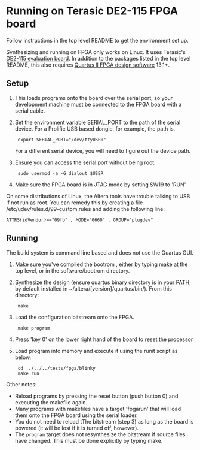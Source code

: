 # Running on Terasic DE2-115 FPGA board

Follow instructions in the top level README to get the environment set up.

Synthesizing and running on FPGA only works on Linux.  It uses Terasic's
[DE2-115 evaluation board](http://www.terasic.com.tw/cgi-bin/page/archive.pl?Language=English&No=502).
In addition to the packages listed in the top level README, this also requires 
[Quartus II FPGA design software](http://dl.altera.com/?edition=web) 13.1+.

## Setup

1. This loads programs onto the board over the serial port, so your development
machine must be connected to the FPGA board with a serial cable. 

2. Set the environment variable SERIAL_PORT to the path of the serial device.
For a Prolific USB based dongle, for example, the path is.

        export SERIAL_PORT="/dev/ttyUSB0"

    For a different serial device, you will need to figure
    out the device path.

3. Ensure you can access the serial port without being root:

        sudo usermod -a -G dialout $USER
    
4. Make sure the FPGA board is in JTAG mode by setting SW19 to 'RUN'

On some distributions of Linux, the Altera tools have trouble talking to USB if not 
run as root. You can remedy this by creating a file 
/etc/udev/rules.d/99-custom.rules and adding the following line:

    ATTRS{idVendor}=="09fb" , MODE="0660" , GROUP="plugdev" 

## Running

The build system is command line based and does not use the Quartus GUI.

1. Make sure you've compiled the bootrom , either by typing make at the top 
   level, or in the software/bootrom directory.

2. Synthesize the design (ensure quartus binary directory is in your PATH, by
   default installed in ~/altera/[version]/quartus/bin/). From this directory:

        make

3. Load the configuration bitstream onto the FPGA.

        make program 

4. Press 'key 0' on the lower right hand of the board to reset the processor
5. Load program into memory and execute it using the runit script as below.

        cd ../../../tests/fpga/blinky
		make run

Other notes:
- Reload programs by pressing the reset button (push button 0) and executing 
  the makefile again.
- Many programs with makefiles have a target 'fpgarun' that will load them
  onto the FPGA board using the serial loader.
- You do not need to reload tThe bitstream (step 3) as long as the board is powered 
  (it will be lost if it is turned off, however). 
- The `program` target does not resynthesize the bitstream if source files have changed.
  This must be done explicitly by typing make.

